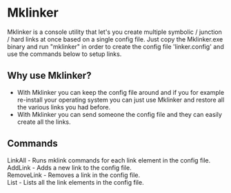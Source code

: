# Mklinker
Mklinker is a console utility that let's you create multiple symbolic / junction / hard links at once based on a single config file. Just copy the Mklinker.exe binary and run "mklinker" in order to create the config file 'linker.config' and use the commands below to setup links.

## Why use Mklinker?
- With Mklinker you can keep the config file around and if you for example re-install your operating system you can just use Mklinker and restore all the various links you had before.
- With Mklinker you can send someone the config file and they can easily create all the links. 

## Commands
LinkAll - Runs mklink commands for each link element in the config file.  
AddLink - Adds a new link to the config file.  
RemoveLink - Removes a link in the config file.  
List - Lists all the link elements in the config file.  
